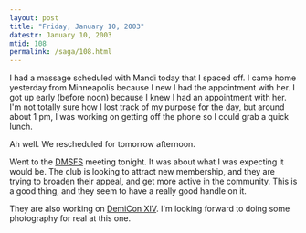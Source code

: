 ```yaml
---
layout: post
title: "Friday, January 10, 2003"
datestr: January 10, 2003
mtid: 108
permalink: /saga/108.html
---
```


I had a massage scheduled with Mandi today that I spaced off. I came home yesterday
from Minneapolis because I new I had the appointment with her. I got up early
(before noon) because I knew I had an appointment with her. I'm not totally
sure how I lost track of my purpose for the day, but around about 1 pm, I was
working on getting off the phone so I could grab a quick lunch.

Ah well. We rescheduled for tomorrow afternoon.

Went to the <a href="http://www.dmsfs.org/">DMSFS</a> meeting tonight. It was
about what I was expecting it would be. The club is looking to attract new membership,
and they are trying to broaden their appeal, and get more active in the community.
This is a good thing, and they seem to have a really good handle on it. 

They are also working on <a href="http://www.demicon.org/">DemiCon XIV</a>.
I'm looking forward to doing some photography for real at this one.

